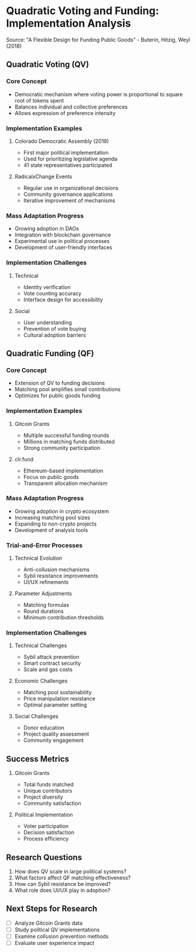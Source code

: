 # Quadratic Voting and Funding: Implementation Analysis
Source: "A Flexible Design for Funding Public Goods" - Buterin, Hitzig, Weyl (2018)

## Quadratic Voting (QV)

### Core Concept
- Democratic mechanism where voting power is proportional to square root of tokens spent
- Balances individual and collective preferences
- Allows expression of preference intensity

### Implementation Examples
1. Colorado Democratic Assembly (2019)
   - First major political implementation
   - Used for prioritizing legislative agenda
   - 41 state representatives participated

2. RadicalxChange Events
   - Regular use in organizational decisions
   - Community governance applications
   - Iterative improvement of mechanisms

### Mass Adaptation Progress
- Growing adoption in DAOs
- Integration with blockchain governance
- Experimental use in political processes
- Development of user-friendly interfaces

### Implementation Challenges
1. Technical
   - Identity verification
   - Vote counting accuracy
   - Interface design for accessibility

2. Social
   - User understanding
   - Prevention of vote buying
   - Cultural adoption barriers

## Quadratic Funding (QF)

### Core Concept
- Extension of QV to funding decisions
- Matching pool amplifies small contributions
- Optimizes for public goods funding

### Implementation Examples
1. Gitcoin Grants
   - Multiple successful funding rounds
   - Millions in matching funds distributed
   - Strong community participation

2. clr.fund
   - Ethereum-based implementation
   - Focus on public goods
   - Transparent allocation mechanism

### Mass Adaptation Progress
- Growing adoption in crypto ecosystem
- Increasing matching pool sizes
- Expanding to non-crypto projects
- Development of analysis tools

### Trial-and-Error Processes
1. Technical Evolution
   - Anti-collusion mechanisms
   - Sybil resistance improvements
   - UI/UX refinements

2. Parameter Adjustments
   - Matching formulas
   - Round durations
   - Minimum contribution thresholds

### Implementation Challenges
1. Technical Challenges
   - Sybil attack prevention
   - Smart contract security
   - Scale and gas costs

2. Economic Challenges
   - Matching pool sustainability
   - Price manipulation resistance
   - Optimal parameter setting

3. Social Challenges
   - Donor education
   - Project quality assessment
   - Community engagement

## Success Metrics
1. Gitcoin Grants
   - Total funds matched
   - Unique contributors
   - Project diversity
   - Community satisfaction

2. Political Implementation
   - Voter participation
   - Decision satisfaction
   - Process efficiency

## Research Questions
1. How does QV scale in large political systems?
2. What factors affect QF matching effectiveness?
3. How can Sybil resistance be improved?
4. What role does UI/UX play in adoption?

## Next Steps for Research
- [ ] Analyze Gitcoin Grants data
- [ ] Study political QV implementations
- [ ] Examine collusion prevention methods
- [ ] Evaluate user experience impact
